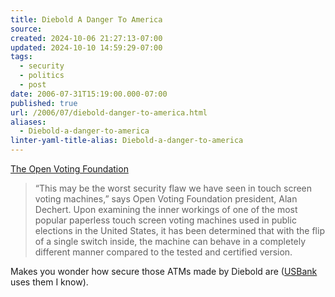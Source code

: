 ```yaml
---
title: Diebold A Danger To America
source: 
created: 2024-10-06 21:27:13-07:00
updated: 2024-10-10 14:59:29-07:00
tags:
  - security
  - politics
  - post
date: 2006-07-31T15:19:00.000-07:00
published: true
url: /2006/07/diebold-danger-to-america.html
aliases:
  - Diebold-a-danger-to-america
linter-yaml-title-alias: Diebold-a-danger-to-america
---
```



[The Open Voting Foundation](https://openvotingfoundation.org/ "The Open Voting Foundation")  
  

>   
> “This may be the worst security flaw we have seen in touch screen voting machines,” says Open Voting Foundation president, Alan Dechert. Upon examining the inner workings of one of the most popular paperless touch screen voting machines used in public elections in the United States, it has been determined that with the flip of a single switch inside, the machine can behave in a completely different manner compared to the tested and certified version.  

  
  
Makes you wonder how secure those ATMs made by Diebold are ([USBank](https://www.usbank.com) uses them I know).